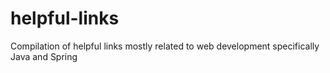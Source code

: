 # helpful-links
Compilation of helpful links mostly related to web development specifically Java and Spring
